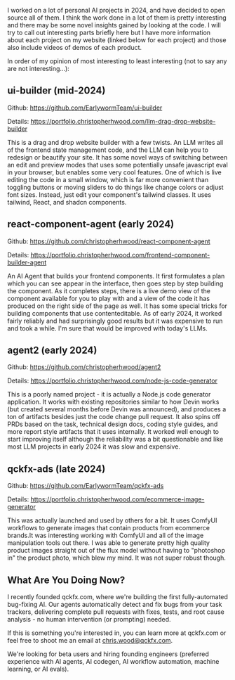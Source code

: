 I worked on a lot of personal AI projects in 2024, and have decided to open source all of them. I think the work done in a lot of them is pretty interesting and there may be some novel insights gained by looking at the code. I will try to call out interesting parts briefly here but I have more information about each project on my website (linked below for each project) and those also include videos of demos of each product.

In order of my opinion of most interesting to least interesting (not to say any are not interesting...):

## ui-builder (mid-2024)

Github: https://github.com/EarlywormTeam/ui-builder

Details: https://portfolio.christopherhwood.com/llm-drag-drop-website-builder

This is a drag and drop website builder with a few twists. An LLM writes all of the frontend state management code, and the LLM can help you to redesign or beautify your site. It has some novel ways of switching between an edit and preview modes that uses some potentially unsafe javascript eval in your browser, but enables some very cool features. One of which is live editing the code in a small window, which is far more convenient than toggling buttons or moving sliders to do things like change colors or adjust font sizes. Instead, just edit your component's tailwind classes. It uses tailwind, React, and shadcn components.

## react-component-agent (early 2024)

Github: https://github.com/christopherhwood/react-component-agent

Details: https://portfolio.christopherhwood.com/frontend-component-builder-agent

An AI Agent that builds your frontend components. It first formulates a plan which you can see appear in the interface, then goes step by step building the component. As it completes steps, there is a live demo view of the component available for you to play with and a view of the code it has produced on the right side of the page as well. It has some special tricks for building components that use contenteditable. As of early 2024, it worked fairly reliably and had surprisingly good results but it was expensive to run and took a while. I'm sure that would be improved with today's LLMs.

## agent2 (early 2024)

Github: https://github.com/christopherhwood/agent2

Details: https://portfolio.christopherhwood.com/node-js-code-generator

This is a poorly named project - it is actually a Node.js code generator application. It works with existing repositories similar to how Devin works (but created several months before Devin was announced), and produces a ton of artifacts besides just the code change pull request. It also spins off PRDs based on the task, technical design docs, coding style guides, and more report style artifacts that it uses internally. It worked well enough to start improving itself although the reliability was a bit questionable and like most LLM projects in early 2024 it was slow and expensive.

## qckfx-ads (late 2024)

Github: https://github.com/EarlywormTeam/qckfx-ads

Details: https://portfolio.christopherhwood.com/ecommerce-image-generator

This was actually launched and used by others for a bit. It uses ComfyUI workflows to generate images that contain products from ecommerce brands.It was interesting working with ComfyUI and all of the image manipulation tools out there. I was able to generate pretty high quality product images straight out of the flux model without having to "photoshop in" the product photo, which blew my mind. It was not super robust though.

## What Are You Doing Now?

I recently founded qckfx.com, where we're building the first fully-automated bug-fixing AI. Our agents automatically detect and fix bugs from your task trackers, delivering complete pull requests with fixes, tests, and root cause analysis - no human intervention (or prompting) needed.

If this is something you're interested in, you can learn more at qckfx.com or feel free to shoot me an email at chris.wood@qckfx.com. 

We're looking for beta users and hiring founding engineers (preferred experience with AI agents, AI codegen, AI workflow automation, machine learning, or AI evals).
